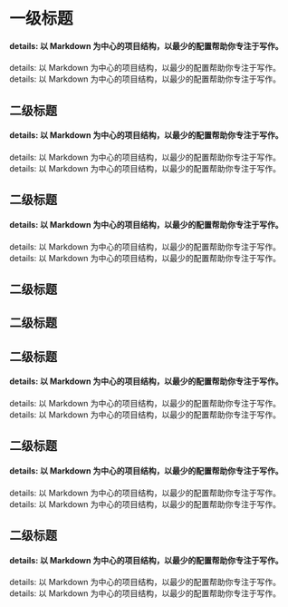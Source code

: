 

# 一级标题
 #### details: 以 Markdown 为中心的项目结构，以最少的配置帮助你专注于写作。
  details: 以 Markdown 为中心的项目结构，以最少的配置帮助你专注于写作。
  details: 以 Markdown 为中心的项目结构，以最少的配置帮助你专注于写作。
## 二级标题
 #### details: 以 Markdown 为中心的项目结构，以最少的配置帮助你专注于写作。
  details: 以 Markdown 为中心的项目结构，以最少的配置帮助你专注于写作。
  details: 以 Markdown 为中心的项目结构，以最少的配置帮助你专注于写作。
## 二级标题
 #### details: 以 Markdown 为中心的项目结构，以最少的配置帮助你专注于写作。
  details: 以 Markdown 为中心的项目结构，以最少的配置帮助你专注于写作。
  details: 以 Markdown 为中心的项目结构，以最少的配置帮助你专注于写作。
## 二级标题
## 二级标题
## 二级标题
 #### details: 以 Markdown 为中心的项目结构，以最少的配置帮助你专注于写作。
  details: 以 Markdown 为中心的项目结构，以最少的配置帮助你专注于写作。
  details: 以 Markdown 为中心的项目结构，以最少的配置帮助你专注于写作。
## 二级标题
 #### details: 以 Markdown 为中心的项目结构，以最少的配置帮助你专注于写作。
  details: 以 Markdown 为中心的项目结构，以最少的配置帮助你专注于写作。
  details: 以 Markdown 为中心的项目结构，以最少的配置帮助你专注于写作。
## 二级标题
 #### details: 以 Markdown 为中心的项目结构，以最少的配置帮助你专注于写作。
  details: 以 Markdown 为中心的项目结构，以最少的配置帮助你专注于写作。
  details: 以 Markdown 为中心的项目结构，以最少的配置帮助你专注于写作。